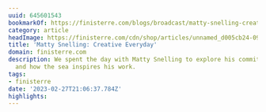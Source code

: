 ```yaml
---
uuid: 645601543
bookmarkOf: https://finisterre.com/blogs/broadcast/matty-snelling-creative-everyday
category: article
headImage: https://finisterre.com/cdn/shop/articles/unnamed_d005cb24-09e9-477b-8061-a06ae1d05a32.jpg?v=1677593523
title: 'Matty Snelling: Creative Everyday'
domain: finisterre.com
description: We spent the day with Matty Snelling to explore his commitment to creativity
  and how the sea inspires his work.
tags:
- finisterre
date: '2023-02-27T21:06:37.784Z'
highlights: 
---
```



